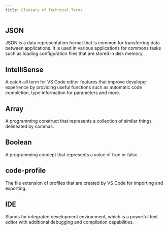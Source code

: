 ```yaml
---
title: Glossary of Technical Terms
---
```


## JSON 
JSON is a data representation format that is common for transferring data between applications. It is used in various applications for commons tasks such as loading configuration files that are stored in disk memory.

## IntelliSense 
A catch-all term for VS Code editor features that improve developer experience by providing useful functions such as automatic code completion, type information for parameters and more.

## Array
A programming construct that represents a collection of similar things delineated by commas.

## Boolean
A programming concept that represents a value of true or false.

## code-profile
The file extension of profiles that are created by VS Code for importing and exporting.

## IDE
Stands for integrated development environment, which is a powerful text editor with additional debugging and compilation capabilities.
